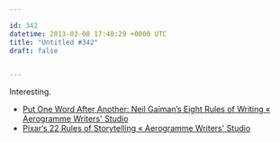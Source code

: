 ```yaml
---

id: 342
datetime: 2013-03-08 17:48:29 +0000 UTC
title: "Untitled #342"
draft: false


---
```


Interesting. 

 
 * [Put One Word After Another: Neil Gaiman’s Eight Rules of Writing « Aerogramme Writers' Studio](http://aerogrammestudio.com/2013/02/28/neil-gaimns-eight-rules-of-writing/)
 * [Pixar’s 22 Rules of Storytelling « Aerogramme Writers' Studio](http://aerogrammestudio.com/2013/03/07/pixars-22-rules-of-storytelling/)


